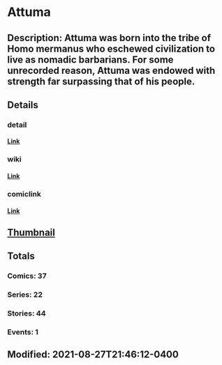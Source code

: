 # Attuma
## Description: Attuma was born into the tribe of Homo mermanus who eschewed civilization to live as nomadic barbarians. For some unrecorded reason, Attuma was endowed with strength far surpassing that of his people.
## Details
### detail
#### [Link](http://marvel.com/comics/characters/1011758/attuma?utm_campaign=apiRef&utm_source=225578a89fc76f3d20fbffda5d17a88d)
### wiki
#### [Link](http://marvel.com/universe/Attuma?utm_campaign=apiRef&utm_source=225578a89fc76f3d20fbffda5d17a88d)
### comiclink
#### [Link](http://marvel.com/comics/characters/1011758/attuma?utm_campaign=apiRef&utm_source=225578a89fc76f3d20fbffda5d17a88d)
## [Thumbnail](http://i.annihil.us/u/prod/marvel/i/mg/9/90/4ce5a862a6c48.jpg)
## Totals
### Comics: 37
### Series: 22
### Stories: 44
### Events: 1
## Modified: 2021-08-27T21:46:12-0400